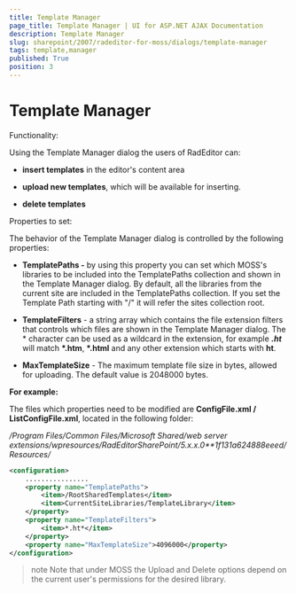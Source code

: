 ```yaml
---
title: Template Manager
page_title: Template Manager | UI for ASP.NET AJAX Documentation
description: Template Manager
slug: sharepoint/2007/radeditor-for-moss/dialogs/template-manager
tags: template,manager
published: True
position: 3
---
```


# Template Manager

Functionality:

Using the Template Manager dialog the users of RadEditor can:

* **insert templates** in the editor's content area

* **upload new templates**, which will be available for inserting.

* **delete templates**

Properties to set: 

The behavior of the Template Manager dialog is controlled by the following properties:

* **TemplatePaths -** by using this property you can set which MOSS's libraries to be included into the TemplatePaths collection and shown in the Template Manager dialog. By default, all the libraries from the current site are included in the TemplatePaths collection. If you set the Template Path starting with "/" it will refer the sites collection root.

* **TemplateFilters** - a string array which contains the file extension filters that controls which files are shown in the Template Manager dialog. The * character can be used as a wildcard in the extension, for example __*.ht*__ will match __*.htm__, __*.html__ and any other extension which starts with **ht**.

* **MaxTemplateSize** - The maximum template file size in bytes, allowed for uploading. The default value is 2048000 bytes.

**For example:**

The files which properties need to be modified are **ConfigFile.xml / ListConfigFile.xml**, located in the following folder:

*/Program Files/Common Files/Microsoft Shared/web server extensions/wpresources/RadEditorSharePoint/5.x.x.0**1f131a624888eeed/Resources/*

````XML
<configuration>
	................
	<property name="TemplatePaths">
		<item>/RootSharedTemplates</item>
		<item>CurrentSiteLibraries/TemplateLibrary</item>
	</property>
	<property name="TemplateFilters">
		<item>*.ht*</item>
	</property>
	<property name="MaxTemplateSize">4096000</property>
</configuration>
````



>note Note that under MOSS the Upload and Delete options depend on the current user's permissions for the desired library.

